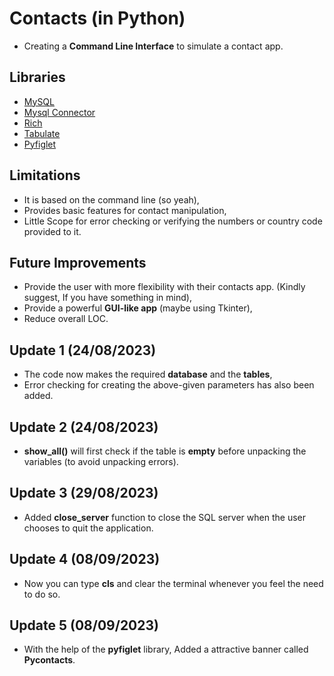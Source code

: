 # Contacts (in Python)
* Creating a **Command Line Interface** to simulate a contact app.


## Libraries
* [MySQL](https://www.mysql.com/)
* [Mysql Connector](https://pypi.org/project/mysql-connector-python/)
* [Rich](https://rich.readthedocs.io/en/stable/introduction.html)
* [Tabulate](https://pypi.org/project/tabulate/)
* [Pyfiglet ](https://pypi.org/project/pyfiglet/0.7/)



## Limitations  
* It is based on the command line (so yeah),
* Provides basic features for contact manipulation,
* Little Scope for error checking or verifying the numbers or country code provided to it.



## Future Improvements
* Provide the user with more flexibility with their contacts app. (Kindly suggest, If you have something in mind),
* Provide a powerful **GUI-like app** (maybe using Tkinter),
* Reduce overall LOC.



## Update 1 (24/08/2023)
* The code now makes the required **database** and the **tables**,
* Error checking for creating the above-given parameters has also been added.



## Update 2 (24/08/2023)
* **show_all()** will first check if the table is **empty** before unpacking the variables (to avoid unpacking errors).



## Update 3 (29/08/2023)
* Added **close_server** function to close the SQL server when the user chooses to quit the application.

## Update 4 (08/09/2023)
* Now you can type **cls** and clear the terminal whenever you feel the need to do so.


## Update 5 (08/09/2023)
* With the help of the **pyfiglet** library, Added a attractive banner called **Pycontacts**.
